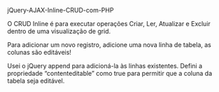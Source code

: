 jQuery-AJAX-Inline-CRUD-com-PHP


O CRUD Inline é para executar operações Criar, Ler, Atualizar e Excluir dentro de uma visualização de grid.  

Para adicionar um novo registro, adicione uma nova linha de tabela, as colunas são editáveis!  

Usei o jQuery append para adicioná-la às linhas existentes. Defini a propriedade “contenteditable” como 
true para permitir que a coluna da tabela seja editável.         


